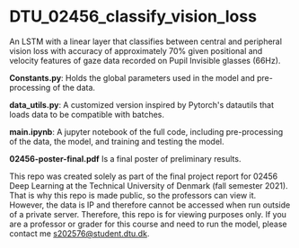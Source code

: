 # DTU_02456_classify_vision_loss
An LSTM with a linear layer that classifies between central and peripheral vision loss with accuracy of approximately 70% given positional and velocity features of gaze data recorded on Pupil Invisible glasses (66Hz).

**Constants.py**: Holds the global parameters used in the model and pre-processing of the data.

**data_utils.py**: A customized version inspired by Pytorch's datautils that loads data to be compatible with batches.

**main.ipynb**: A jupyter notebook of the full code, including pre-processing of the data, the model, and training and testing the model.

**02456-poster-final.pdf** Is a final poster of preliminary results.

This repo was created solely as part of the final project report for 02456 Deep Learning at the Technical University of Denmark (fall semester 2021). That is why this repo is made public, so the professors can view it. However, the data is IP and therefore cannot be accessed when run outside of a private server. Therefore, this repo is for viewing purposes only. If you are a professor or grader for this course and need to run the model, please contact me s202576@student.dtu.dk.

